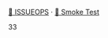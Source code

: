 [📒 ISSUEOPS](./shared/docs/ISSUEOPS.md) · [🧪 Smoke Test](./shared/tools/CoStack-SmokeTest.ps1)

33



